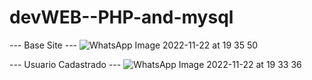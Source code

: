 # devWEB--PHP-and-mysql

-*-*- Base Site -*-*- 
![WhatsApp Image 2022-11-22 at 19 35 50](https://user-images.githubusercontent.com/67298422/203435299-1e5cdd58-9b4b-4046-affc-a6908f937788.jpeg)


-*-*- Usuario Cadastrado -*-*- 
![WhatsApp Image 2022-11-22 at 19 33 36](https://user-images.githubusercontent.com/67298422/203435457-8dca25b2-e7fd-4f52-9c37-2b55182de63e.jpeg)
